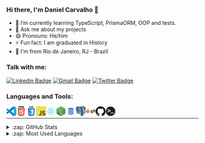 ### Hi there, I'm Daniel Carvalho 👋

 - 🌱 I’m currently learning TypeScript, PrismaORM, OOP and tests.
 - 💬 Ask me about my projects
 - 😄 Pronouns: He/him
 - ⚡ Fun fact: I am graduated in History
 - 📍 I'm from Rio de Janeiro, RJ - Brazil 

### Talk with me:

[![Linkedin Badge](https://img.shields.io/badge/-LinkedIn-blue?style=flat&logo=Linkedin&logoColor=white&link=https://www.linkedin.com/in/lfaires4/)](https://www.linkedin.com/in/lfaires4/)
[![Gmail Badge](https://img.shields.io/badge/-Gmail-c14438?style=flat&logo=Gmail&logoColor=white&link=mailto:lfaires@gmail.com)](mailto:lfaires@gmail.com)
[![Twitter Badge](https://img.shields.io/badge/-Twitter-5da9dd?style=flat&labelColor=5da9dd&logo=twitter&logoColor=white&link=https://www.twitter.com/lfaires4/)](https://www.twitter.com/lfaires4/)

### Languages and Tools:

<img align="left" alt="Visual Studio Code" width="26px" src="https://raw.githubusercontent.com/github/explore/80688e429a7d4ef2fca1e82350fe8e3517d3494d/topics/visual-studio-code/visual-studio-code.png" />

<img align="left" alt="HTML5" width="26px" src="https://raw.githubusercontent.com/github/explore/80688e429a7d4ef2fca1e82350fe8e3517d3494d/topics/html/html.png" />

<img align="left" alt="CSS3" width="26px" src="https://raw.githubusercontent.com/github/explore/80688e429a7d4ef2fca1e82350fe8e3517d3494d/topics/css/css.png" />

<img align="left" alt="JavaScript" width="26px" src="https://raw.githubusercontent.com/github/explore/80688e429a7d4ef2fca1e82350fe8e3517d3494d/topics/javascript/javascript.png" />

<img align="left" alt="React" width="26px" src="https://raw.githubusercontent.com/github/explore/80688e429a7d4ef2fca1e82350fe8e3517d3494d/topics/react/react.png" />

<img align="left" alt="Node.js" width="26px" src="https://raw.githubusercontent.com/github/explore/80688e429a7d4ef2fca1e82350fe8e3517d3494d/topics/nodejs/nodejs.png" />

<img align="left" alt="SQL" width="26px" src="https://raw.githubusercontent.com/github/explore/80688e429a7d4ef2fca1e82350fe8e3517d3494d/topics/sql/sql.png" />

<img align="left" alt="postgreSQL" width="26px" src="https://raw.githubusercontent.com/github/explore/80688e429a7d4ef2fca1e82350fe8e3517d3494d/topics/postgresql/postgresql.png" />
<img align="left" alt="Git" width="26px" src="https://raw.githubusercontent.com/github/explore/80688e429a7d4ef2fca1e82350fe8e3517d3494d/topics/git/git.png" />
<img align="left" alt="GitHub" width="26px" src="https://raw.githubusercontent.com/github/explore/78df643247d429f6cc873026c0622819ad797942/topics/github/github.png" />
<img align="left" alt="Terminal" width="26px" src="https://raw.githubusercontent.com/github/explore/80688e429a7d4ef2fca1e82350fe8e3517d3494d/topics/terminal/terminal.png" />

<br />

---

<details>
  <summary>:zap: GitHub Stats</summary>

  <img align="left" alt="Daniel GitHub Stats" src="https://github-readme-stats.vercel.app/api?username=DanieelCarvalho&theme=dark&show_icons=true" />

</details>

<details>
  <summary>:zap: Most Used Languages</summary>

<img align="left" alt="Daniel GitHub Top Languages" src="https://github-readme-stats.vercel.app/api/top-langs/?username=DanieelCarvalho&layout=compact&theme=dark" />

</details>

<!--
*lfaires/lfaires* is a ✨ special ✨ repository because its `README.md` (this file) appears on your GitHub profile.

Here are some ideas to get you started:

- 🔭 I’m currently working on ...
- 🌱 I’m currently learning ...
- 👯 I’m looking to collaborate on open source
- 🤔 I’m looking for help with ...
- 💬 Ask me about ...
- 📫 How to reach me: ...
- 😄 Pronouns: ...
- ⚡ Fun fact: ...
-->

<!--
**DanieelCarvalho/DanieelCarvalho** is a ✨ _special_ ✨ repository because its `README.md` (this file) appears on your GitHub profile.

Here are some ideas to get you started:

- 🔭 I’m currently working on ...
- 🌱 I’m currently learning ...
- 👯 I’m looking to collaborate on ...
- 🤔 I’m looking for help with ...
- 💬 Ask me about ...
- 📫 How to reach me: ...
- 😄 Pronouns: ...
- ⚡ Fun fact: ...
-->
